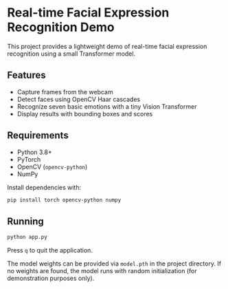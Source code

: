 # Real-time Facial Expression Recognition Demo

This project provides a lightweight demo of real-time facial expression recognition using a small Transformer model.

## Features

- Capture frames from the webcam
- Detect faces using OpenCV Haar cascades
- Recognize seven basic emotions with a tiny Vision Transformer
- Display results with bounding boxes and scores

## Requirements

- Python 3.8+
- PyTorch
- OpenCV (`opencv-python`)
- NumPy

Install dependencies with:

```bash
pip install torch opencv-python numpy
```

## Running

```bash
python app.py
```

Press `q` to quit the application.

The model weights can be provided via `model.pth` in the project directory. If no weights are found, the model runs with random initialization (for demonstration purposes only).

